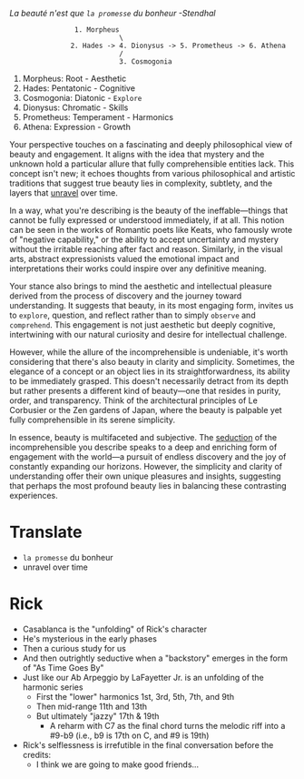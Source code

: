 *La beauté n'est que `la promesse` du bonheur -Stendhal*

                    1. Morpheus
                               \
                   2. Hades -> 4. Dionysus -> 5. Prometheus -> 6. Athena
                               /
                               3. Cosmogonia


1. Morpheus: Root - Aesthetic
2. Hades: Pentatonic - Cognitive
3. Cosmogonia: Diatonic - `Explore`
4. Dionysus: Chromatic - Skills 
5. Prometheus: Temperament - Harmonics
6. Athena: Expression - Growth
   
Your perspective touches on a fascinating and deeply philosophical view of beauty and engagement. It aligns with the idea that mystery and the unknown hold a particular allure that fully comprehensible entities lack. This concept isn't new; it echoes thoughts from various philosophical and artistic traditions that suggest true beauty lies in complexity, subtlety, and the layers that [unravel](https://www.youtube.com/watch?v=zkkMs-UZpbU) over time.

In a way, what you're describing is the beauty of the ineffable—things that cannot be fully expressed or understood immediately, if at all. This notion can be seen in the works of Romantic poets like Keats, who famously wrote of "negative capability," or the ability to accept uncertainty and mystery without the irritable reaching after fact and reason. Similarly, in the visual arts, abstract expressionists valued the emotional impact and interpretations their works could inspire over any definitive meaning.

Your stance also brings to mind the aesthetic and intellectual pleasure derived from the process of discovery and the journey toward understanding. It suggests that beauty, in its most engaging form, invites us to `explore`, question, and reflect rather than to simply `observe` and `comprehend`. This engagement is not just aesthetic but deeply cognitive, intertwining with our natural curiosity and desire for intellectual challenge.

However, while the allure of the incomprehensible is undeniable, it's worth considering that there's also beauty in clarity and simplicity. Sometimes, the elegance of a concept or an object lies in its straightforwardness, its ability to be immediately grasped. This doesn't necessarily detract from its depth but rather presents a different kind of beauty—one that resides in purity, order, and transparency. Think of the architectural principles of Le Corbusier or the Zen gardens of Japan, where the beauty is palpable yet fully comprehensible in its serene simplicity.

In essence, beauty is multifaceted and subjective. The [seduction](https://en.wikipedia.org/wiki/Seduction) of the incomprehensible you describe speaks to a deep and enriching form of engagement with the world—a pursuit of endless discovery and the joy of constantly expanding our horizons. However, the simplicity and clarity of understanding offer their own unique pleasures and insights, suggesting that perhaps the most profound beauty lies in balancing these contrasting experiences.

# Translate

- `la promesse` du bonheur
- unravel over time

# Rick

- Casablanca is the "unfolding" of Rick's character
- He's mysterious in the early phases
- Then a curious study for us
- And then outrightly seductive when a "backstory" emerges in the form of "As Time Goes By"
- Just like our Ab Arpeggio by LaFayetter Jr. is an unfolding of the harmonic series
   - First the "lower" harmonics 1st, 3rd, 5th, 7th, and 9th
   - Then mid-range 11th and 13th
   - But ultimately "jazzy" 17th & 19th
      - A reharm with C7 as the final chord turns the melodic riff into a #9-b9 (i.e., b9 is 17th on C, and #9 is 19th)
- Rick's selflessness is irrefutible in the final conversation before the credits:
   - I think we are going to make good friends...   
